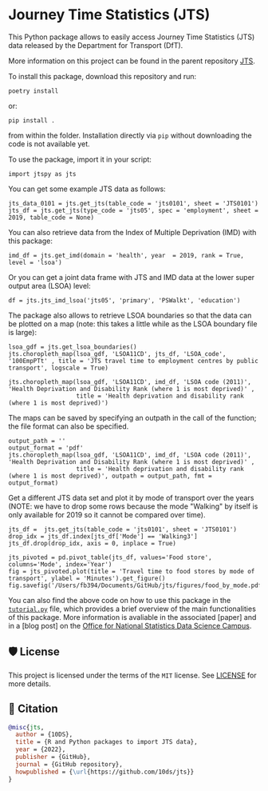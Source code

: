 # Journey Time Statistics (JTS)

This Python package allows to easily access Journey Time Statistics (JTS) data released by the Department for Transport (DfT).

More information on this project can be found in the parent repository [JTS](https://github.com/datasciencecampus/jtstats).

To install this package, download this repository and run:

```
poetry install
```

or:

```
pip install .   
```

from within the folder. Installation directly via ```pip``` without downloading the code is not available yet.

To use the package, import it in your script:

````
import jtspy as jts
````

You can get some example JTS data as follows:

````
jts_data_0101 = jts.get_jts(table_code = 'jts0101', sheet = 'JTS0101')
jts_df = jts.get_jts(type_code = 'jts05', spec = 'employment', sheet = 2019, table_code = None)
````

You can also retrieve data from the Index of Multiple Deprivation (IMD) with this package:
````
imd_df = jts.get_imd(domain = 'health', year  = 2019, rank = True, level = 'lsoa')
````

Or you can get a joint data frame with JTS and IMD data at the lower super output area (LSOA) level:
````
df = jts.jts_imd_lsoa('jts05', 'primary', 'PSWalkt', 'education')
````

The package also allows to retrieve LSOA boundaries so that the data can be plotted on a map (note: this takes a little while as the LSOA boundary file is large):
````
lsoa_gdf = jts.get_lsoa_boundaries()
jts.choropleth_map(lsoa_gdf, 'LSOA11CD', jts_df, 'LSOA_code', '100EmpPTt' , title = 'JTS travel time to employment centres by public transport', logscale = True)

jts.choropleth_map(lsoa_gdf, 'LSOA11CD', imd_df, 'LSOA code (2011)', 'Health Deprivation and Disability Rank (where 1 is most deprived)' ,
                   title = 'Health deprivation and disability rank (where 1 is most deprived)')
````

The maps can be saved by specifying an outpath in the call of the function; the file format can also be specified.
````
output_path = ''
output_format = 'pdf'
jts.choropleth_map(lsoa_gdf, 'LSOA11CD', imd_df, 'LSOA code (2011)', 'Health Deprivation and Disability Rank (where 1 is most deprived)' ,
                   title = 'Health deprivation and disability rank (where 1 is most deprived)', outpath = output_path, fmt = output_format)
````


Get a different JTS data set and plot it by mode of transport over the years (NOTE: we have to drop some rows because the mode "Walking" by itself is only available for 2019 so it cannot be compared over time).
````
jts_df =  jts.get_jts(table_code = 'jts0101', sheet = 'JTS0101')
drop_idx = jts_df.index[jts_df['Mode'] == 'Walking3']
jts_df.drop(drop_idx, axis = 0, inplace = True)

jts_pivoted = pd.pivot_table(jts_df, values='Food store', columns='Mode', index='Year')
fig = jts_pivoted.plot(title = 'Travel time to food stores by mode of transport', ylabel = 'Minutes').get_figure()
fig.savefig('/Users/fb394/Documents/GitHub/jts/figures/food_by_mode.pdf')
````

You can also find the above code on how to use this package in the [```tutorial.py```](https://github.com/datasciencecampus/jtstats-py/blob/main/tutorial.py) file, which provides a brief overview of the main functionalities of this package.
More information is avaliable in the associated [paper] and in a [blog post] on the [Office for National Statistics Data Science Campus](https://datasciencecampus.ons.gov.uk).

## 🛡 License

This project is licensed under the terms of the `MIT` license. See [LICENSE](https://github.com/n10ds/jts/blob/main/LICENSE) for more details.

## 📃 Citation

```bibtex
@misc{jts,
  author = {10DS},
  title = {R and Python packages to import JTS data},
  year = {2022},
  publisher = {GitHub},
  journal = {GitHub repository},
  howpublished = {\url{https://github.com/10ds/jts}}
}
```
